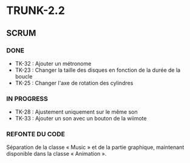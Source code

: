 # TRUNK-2.2 

## SCRUM


### DONE


* TK-32 : Ajouter un métronome
* TK-23 : Changer la taille des disques en fonction de la durée de la boucle
* TK-25 : Changer l'axe de rotation des cylindres

### IN PROGRESS

* TK-28 : Ajustement uniquement sur le même son
* TK-33 : Ajouter un son avec un bouton de la wiimote


### REFONTE DU CODE


Séparation de la classe « Music » et de la partie graphique, maintenant disponible dans la classe « Animation ».
